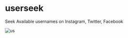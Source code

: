 # userseek
Seek Available usernames on Instagram, Twitter, Facebook

![us](https://user-images.githubusercontent.com/34893261/44555440-9620a200-a70b-11e8-9f00-ebfff92db032.png)
